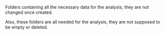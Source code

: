 Folders containing all the necessary data for the analysis, they are not changed once created.

Also, these folders are all needed for the analysis, they are not supposed to be empty or deleted.
